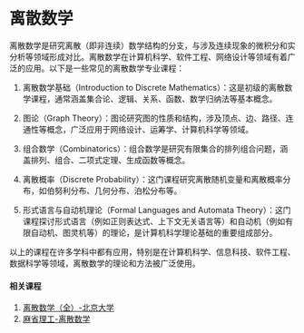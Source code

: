 # 离散数学

离散数学是研究离散（即非连续）数学结构的分支，与涉及连续现象的微积分和实分析等领域形成对比。离散数学在计算机科学、软件工程、网络设计等领域有着广泛的应用。以下是一些常见的离散数学专业课程：

1. 离散数学基础（Introduction to Discrete Mathematics）：这是初级的离散数学课程，通常涵盖集合论、逻辑、关系、函数、数学归纳法等基本概念。

2. 图论（Graph Theory）：图论研究图的性质和结构，涉及顶点、边、路径、连通性等概念，广泛应用于网络设计、运筹学、计算机科学等领域。

3. 组合数学（Combinatorics）：组合数学是研究有限集合的排列组合问题，涵盖排列、组合、二项式定理、生成函数等概念。

4. 离散概率（Discrete Probability）：这门课程研究离散随机变量和离散概率分布，如伯努利分布、几何分布、泊松分布等。

5. 形式语言与自动机理论（Formal Languages and Automata Theory）：这门课程探讨形式语言（例如正则表达式、上下文无关语言等）和自动机（例如有限自动机、图灵机等）的理论，是计算机科学理论基础的重要组成部分。

以上的课程在许多学科中都有应用，特别是在计算机科学、信息科技、软件工程、数据科学等领域，离散数学的理论和方法被广泛使用。

#### 相关课程
1. [离散数学（全）-北京大学](https://www.bilibili.com/video/BV1BW411n7gw/?spm_id_from=333.337.search-card.all.click)
2. [麻省理工-离散数学](https://www.bilibili.com/video/BV1dh4y1o7x9/?spm_id_from=333.337.search-card.all.click)
